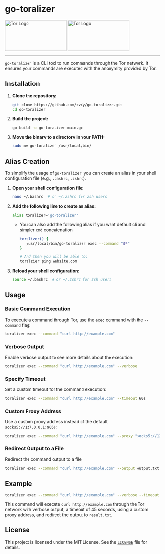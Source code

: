 # go-toralizer
<img src="https://adrianalonso.es/wp-content/uploads/2018/06/go-lenguaje-programacion.png" alt="Tor Logo" width="200" height="100"/>
<img src="https://upload.wikimedia.org/wikipedia/commons/thumb/1/15/Tor-logo-2011-flat.svg/1200px-Tor-logo-2011-flat.svg.png" alt="Tor Logo" width="200" height="100"/>

---

`go-toralizer` is a CLI tool to run commands through the Tor network. It ensures your commands are executed with the anonymity provided by Tor.

## Installation

1. **Clone the repository:**
    ```sh
    git clone https://github.com/zvdy/go-toralizer.git
    cd go-toralizer
    ```

2. **Build the project:**
    ```sh
    go build -o go-toralizer main.go
    ```

3. **Move the binary to a directory in your PATH:**
    ```sh
    sudo mv go-toralizer /usr/local/bin/
    ```

## Alias Creation

To simplify the usage of `go-toralizer`, you can create an alias in your shell configuration file (e.g., `.bashrc`, `.zshrc`).

1. **Open your shell configuration file:**
    ```sh
    nano ~/.bashrc  # or ~/.zshrc for zsh users
    ```

2. **Add the following line to create an alias:**
    ```sh
    alias toralizer='go-toralizer'
    ```
      
      - You can also add the following alias if you want default cli and simpler `cmd` concatenation 
         ```sh
         toralizer() {
            /usr/local/bin/go-toralizer exec --command "$*"
         }

         # And then you will be able to:
         toralzier ping website.com
         ```

3. **Reload your shell configuration:**
    ```sh
    source ~/.bashrc  # or ~/.zshrc for zsh users
    ```

## Usage

### Basic Command Execution

To execute a command through Tor, use the `exec` command with the `--command` flag:

```sh
toralizer exec --command "curl http://example.com"
```

### Verbose Output

Enable verbose output to see more details about the execution:

```sh
toralizer exec --command "curl http://example.com" --verbose
```

### Specify Timeout

Set a custom timeout for the command execution:

```sh
toralizer exec --command "curl http://example.com" --timeout 60s
```

### Custom Proxy Address

Use a custom proxy address instead of the default `socks5://127.0.0.1:9050`:

```sh
toralizer exec --command "curl http://example.com" --proxy "socks5://127.0.0.1:9150"
```

### Redirect Output to a File

Redirect the command output to a file:

```sh
toralizer exec --command "curl http://example.com" --output output.txt
```

## Example

```sh
toralizer exec --command "curl http://example.com" --verbose --timeout 45s --proxy "socks5://127.0.0.1:9150" --output result.txt
```

This command will execute `curl http://example.com` through the Tor network with verbose output, a timeout of 45 seconds, using a custom proxy address, and redirect the output to `result.txt`.

## License

This project is licensed under the MIT License. See the [`LICENSE`](LICENSE) file for details.
